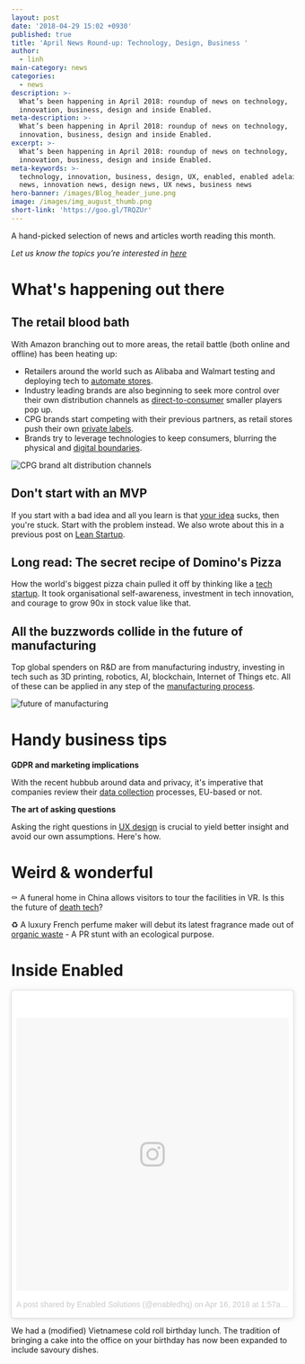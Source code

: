 ```yaml
---
layout: post
date: '2018-04-29 15:02 +0930'
published: true
title: 'April News Round-up: Technology, Design, Business '
author:
  - linh
main-category: news
categories:
  - news
description: >-
  What’s been happening in April 2018: roundup of news on technology,
  innovation, business, design and inside Enabled.
meta-description: >-
  What’s been happening in April 2018: roundup of news on technology,
  innovation, business, design and inside Enabled.
excerpt: >-
  What’s been happening in April 2018: roundup of news on technology,
  innovation, business, design and inside Enabled.
meta-keywords: >-
  technology, innovation, business, design, UX, enabled, enabled adelaide, tech
  news, innovation news, design news, UX news, business news
hero-banner: /images/Blog_header_june.png
image: /images/img_august_thumb.png
short-link: 'https://goo.gl/TRQZUr'
---
```

A hand-picked selection of news and articles worth reading this month.

_Let us know the topics you’re interested in [here](https://enabled1.typeform.com/to/YcdNts)_

# What's happening out there

## The retail blood bath

With Amazon branching out to more areas, the retail battle (both online and offline) has been heating up: 

- Retailers around the world such as Alibaba and Walmart testing and deploying tech to [automate stores](https://www.nytimes.com/2018/04/01/technology/retailer-stores-automation-amazon.html).
- Industry leading brands are also beginning to seek more control over their own distribution channels as [direct-to-consumer](http://www.adweek.com/brand-marketing/how-direct-to-consumer-brands-are-tearing-down-and-rebuilding-the-marketing-scene/) smaller players pop up.
- CPG brands start competing with their previous partners, as retail stores push their own [private labels](https://www.fooddive.com/news/grocery--nielsen-private-label-sales-grew-three-times-faster-than-national-brands/520958/).
- Brands try to leverage technologies to keep consumers, blurring the physical and [digital boundaries](https://blogs.gartner.com/robert-hetu/2018-gartnerrisnews-retail-technology-survey/).

![CPG brand alt distribution channels]({{site.baseurl}}/images/img_april_CPG.jpg)

## Don't start with an MVP 

If you start with a bad idea and all you learn is that [your idea](https://blog.leanstack.com/dont-start-with-an-mvp-aa883de5cd18) sucks, then you're stuck. Start with the problem instead. We also wrote about this in a previous post on [Lean Startup](http://blog.enabled.com.au/innovation-trap-lean-startup/). 

## Long read: The secret recipe of Domino's Pizza 

How the world's biggest pizza chain pulled it off by thinking like a [tech startup](https://producthabits.com/dominos-pizza-drove-90x-increase-stock-value-acting-like-tech-startup/). It took organisational self-awareness, investment in tech innovation, and courage to grow 90x in stock value like that. 

## All the buzzwords collide in the future of manufacturing

Top global spenders on R&D are from manufacturing industry, investing in tech such as 3D printing, robotics, AI, blockchain, Internet of Things etc. All of these can be applied in any step of the [manufacturing process](https://www.cbinsights.com/research/future-factory-manufacturing-tech-trends/ologies-2018/#387e65242995).  

![future of manufacturing]({{site.baseurl}}/images/img_april_manufacturing.png)

# Handy business tips

**GDPR and marketing implications**

With the recent hubbub around data and privacy, it's imperative that companies review their [data collection](https://www.reforge.com/blog/gdpr-growth-marketing) processes, EU-based or not.

**The art of asking questions**

Asking the right questions in [UX design](https://www.invisionapp.com/blog/asking-right-questions) is crucial to yield better insight and avoid our own assumptions. Here's how.

# Weird & wonderful

⚰️ A funeral home in China allows visitors to tour the facilities in VR. Is this the future of [death tech](https://vrscout.com/news/chinese-funeral-parlor-death-tour-vr/?)?  

♻️ A luxury French perfume maker will debut its latest fragrance made out of [organic waste](http://www.adweek.com/brand-marketing/etat-libre-dorange-is-making-a-luxury-perfume-out-of-trash-and-worms/) - A PR stunt with an ecological purpose. 

# Inside Enabled

<blockquote class="instagram-media" data-instgrm-permalink="https://www.instagram.com/p/BhoB0zOBzDR/" data-instgrm-version="8" style=" background:#FFF; border:0; border-radius:3px; box-shadow:0 0 1px 0 rgba(0,0,0,0.5),0 1px 10px 0 rgba(0,0,0,0.15); margin: 1px; max-width:658px; padding:0; width:99.375%; width:-webkit-calc(100% - 2px); width:calc(100% - 2px);"><div style="padding:8px;"> <div style=" background:#F8F8F8; line-height:0; margin-top:40px; padding:50% 0; text-align:center; width:100%;"> <div style=" background:url(data:image/png;base64,iVBORw0KGgoAAAANSUhEUgAAACwAAAAsCAMAAAApWqozAAAABGdBTUEAALGPC/xhBQAAAAFzUkdCAK7OHOkAAAAMUExURczMzPf399fX1+bm5mzY9AMAAADiSURBVDjLvZXbEsMgCES5/P8/t9FuRVCRmU73JWlzosgSIIZURCjo/ad+EQJJB4Hv8BFt+IDpQoCx1wjOSBFhh2XssxEIYn3ulI/6MNReE07UIWJEv8UEOWDS88LY97kqyTliJKKtuYBbruAyVh5wOHiXmpi5we58Ek028czwyuQdLKPG1Bkb4NnM+VeAnfHqn1k4+GPT6uGQcvu2h2OVuIf/gWUFyy8OWEpdyZSa3aVCqpVoVvzZZ2VTnn2wU8qzVjDDetO90GSy9mVLqtgYSy231MxrY6I2gGqjrTY0L8fxCxfCBbhWrsYYAAAAAElFTkSuQmCC); display:block; height:44px; margin:0 auto -44px; position:relative; top:-22px; width:44px;"></div></div><p style=" color:#c9c8cd; font-family:Arial,sans-serif; font-size:14px; line-height:17px; margin-bottom:0; margin-top:8px; overflow:hidden; padding:8px 0 7px; text-align:center; text-overflow:ellipsis; white-space:nowrap;"><a href="https://www.instagram.com/p/BhoB0zOBzDR/" style=" color:#c9c8cd; font-family:Arial,sans-serif; font-size:14px; font-style:normal; font-weight:normal; line-height:17px; text-decoration:none;" target="_blank">A post shared by Enabled Solutions (@enabledhq)</a> on <time style=" font-family:Arial,sans-serif; font-size:14px; line-height:17px;" datetime="2018-04-16T08:57:49+00:00">Apr 16, 2018 at 1:57am PDT</time></p></div></blockquote> <script async defer src="//www.instagram.com/embed.js"></script>

We had a (modified) Vietnamese cold roll birthday lunch. The tradition of bringing a cake into the office on your birthday has now been expanded to include savoury dishes.
